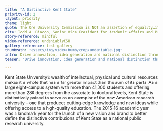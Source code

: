 ```yaml
---
title: "A Distinctive Kent State"
priority-id: 2
layout: priority
theme: light
quote: The One University Commission is NOT an assertion of equality…it is a recognition that we can be ONE UNIVERSITY, yet each of our campuses can, and do, look very different from one another.
cite: Todd A. Diacon, Senior Vice President for Academic Affairs and Provost
story-reference: mindful
video-reference: undeniablyKSU
gallery-reference: test-gallery
thumbPath: "assets/img/videoThumb/crop/undeniable.jpg"
intro: Drive innovation, idea generation and national distinction through top-tier academic and research programs including the recruitment and support of talented faculty and staff
teaser: "Drive innovation, idea generation and national distinction through top-tier academic and research programs including the recruitment and support of talented faculty and staff"

---
```


Kent State University’s wealth of intellectual, physical and cultural resources makes it a whole that has a far greater impact than the sum of its parts. As a large eight-campus system with more than 41,000 students and offering more than 280 degrees from the associate to doctoral levels, Kent State is distinctively poised to serve as an exemplar of the new American research university – one that produces cutting-edge knowledge and new ideas while offering access to a high-quality education.  The 2015-16 academic year was a landmark year for the launch of a new vision and brand to better define the distinctive contributions of Kent State as a national public research university.  